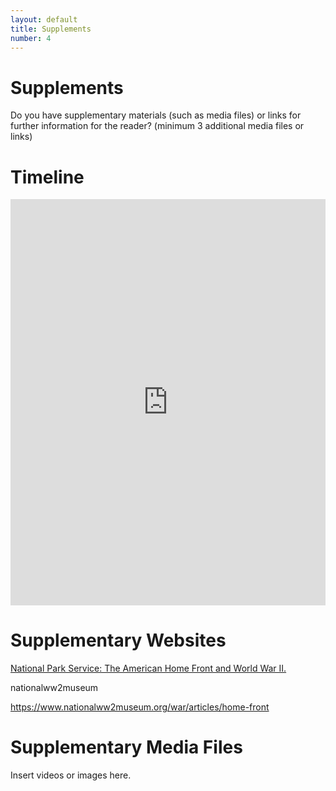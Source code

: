 ```yaml
---
layout: default
title: Supplements
number: 4
---
```


# Supplements

Do you have supplementary materials (such as media files) or links for further information for the reader? (minimum 3 additional media files or links)

# Timeline

<iframe class='timeline-iframe' src='https://cdn.knightlab.com/libs/timeline3/latest/embed/index.html?source=12ZNkEbnN4RnsWLrW2Ekpz2cQV_2QA-3WgJTP4WUKduk&font=Default&lang=en&initial_zoom=2&height=650' width='100%' height='650' webkitallowfullscreen mozallowfullscreen allowfullscreen frameborder='0'></iframe>

# Supplementary Websites

[National Park Service: The American Home Front and World War II.
](https://www.nps.gov/articles/000/the-american-home-front-and-world-war-ii.htm)

nationalww2museum

https://www.nationalww2museum.org/war/articles/home-front

# Supplementary Media Files

Insert videos or images here.
